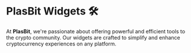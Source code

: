 # PlasBit Widgets 🛠

At **PlasBit**, we're passionate about offering powerful and efficient tools to the crypto community. Our widgets are crafted to simplify and enhance cryptocurrency experiences on any platform.
